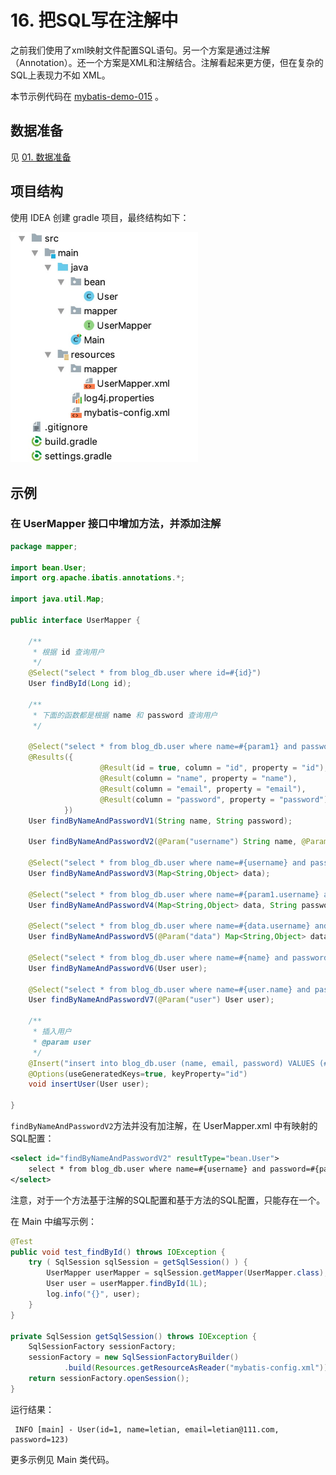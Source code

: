 # 16. 把SQL写在注解中



之前我们使用了xml映射文件配置SQL语句。另一个方案是通过注解（Annotation）。还一个方案是XML和注解结合。注解看起来更方便，但在复杂的SQL上表现力不如 XML。



本节示例代码在 [mybatis-demo-015](../../demo/mybatis-demo-015) 。


## 数据准备

见 [01. 数据准备](01-数据准备.md)

## 项目结构

使用 IDEA 创建 gradle 项目，最终结构如下：

<img src="../img/0001.jpg" width=300 />



## 示例



### 在 UserMapper 接口中增加方法，并添加注解

```java
package mapper;

import bean.User;
import org.apache.ibatis.annotations.*;

import java.util.Map;

public interface UserMapper {

    /**
     * 根据 id 查询用户
     */
    @Select("select * from blog_db.user where id=#{id}")
    User findById(Long id);

    /**
     * 下面的函数都是根据 name 和 password 查询用户
     */

    @Select("select * from blog_db.user where name=#{param1} and password=#{param2}")
    @Results({
                    @Result(id = true, column = "id", property = "id"),
                    @Result(column = "name", property = "name"),
                    @Result(column = "email", property = "email"),
                    @Result(column = "password", property = "password")
            })
    User findByNameAndPasswordV1(String name, String password);

    User findByNameAndPasswordV2(@Param("username") String name, @Param("password") String password);

    @Select("select * from blog_db.user where name=#{username} and password=#{password}")
    User findByNameAndPasswordV3(Map<String,Object> data);

    @Select("select * from blog_db.user where name=#{param1.username} and password=#{param2}")
    User findByNameAndPasswordV4(Map<String,Object> data, String password);

    @Select("select * from blog_db.user where name=#{data.username} and password=#{password}")
    User findByNameAndPasswordV5(@Param("data") Map<String,Object> data, @Param("password") String password);

    @Select("select * from blog_db.user where name=#{name} and password=#{password}")
    User findByNameAndPasswordV6(User user);

    @Select("select * from blog_db.user where name=#{user.name} and password=#{user.password}")
    User findByNameAndPasswordV7(@Param("user") User user);

    /**
     * 插入用户
     * @param user
     */
    @Insert("insert into blog_db.user (name, email, password) VALUES (#{name}, #{email}, #{password})")
    @Options(useGeneratedKeys=true, keyProperty="id")
    void insertUser(User user);

}
```



 `findByNameAndPasswordV2`方法并没有加注解，在 UserMapper.xml 中有映射的SQL配置：

```xml
<select id="findByNameAndPasswordV2" resultType="bean.User">
    select * from blog_db.user where name=#{username} and password=#{password}
</select>
```

注意，对于一个方法基于注解的SQL配置和基于方法的SQL配置，只能存在一个。



在 Main 中编写示例：

```java
@Test
public void test_findById() throws IOException {
    try ( SqlSession sqlSession = getSqlSession() ) {
        UserMapper userMapper = sqlSession.getMapper(UserMapper.class);
        User user = userMapper.findById(1L);
        log.info("{}", user);
    }
}

private SqlSession getSqlSession() throws IOException {
    SqlSessionFactory sessionFactory;
    sessionFactory = new SqlSessionFactoryBuilder()
            .build(Resources.getResourceAsReader("mybatis-config.xml"));
    return sessionFactory.openSession();
}
```

运行结果：

```plain
 INFO [main] - User(id=1, name=letian, email=letian@111.com, password=123)
```



更多示例见 Main 类代码。